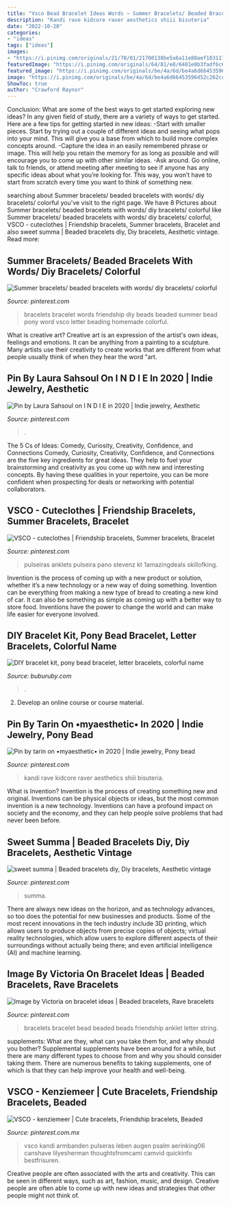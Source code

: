 ```yaml
---
title: "Vsco Bead Bracelet Ideas Words ~ Summer Bracelets/ Beaded Bracelets With Words/ Diy Bracelets/ Colorful"
description: "Kandi rave kidcore raver aesthetics shiii bisuteria"
date: "2022-10-20"
categories:
- "ideas"
tags: ["ideas"]
images:
- "https://i.pinimg.com/originals/21/70/01/21700138be5a6a11e80aef18311771cf.jpg"
featuredImage: "https://i.pinimg.com/originals/64/81/e8/6481e8b3fadf6c65612ef4e2ab8ed060.jpg"
featured_image: "https://i.pinimg.com/originals/be/4a/6d/be4a6d66453596d52c262ccde33a8583.jpg"
image: "https://i.pinimg.com/originals/be/4a/6d/be4a6d66453596d52c262ccde33a8583.jpg"
ShowToc: true
author: "Crawford Raynor"
---
```



Conclusion: What are some of the best ways to get started exploring new ideas?
In any given field of study, there are a variety of ways to get started. Here are a few tips for getting started in new ideas: 
-Start with smaller pieces. Start by trying out a couple of different ideas and seeing what pops into your mind. This will give you a base from which to build more complex concepts around. 
-Capture the idea in an easily remembered phrase or image. This will help you retain the memory for as long as possible and will encourage you to come up with other similar ideas. 
-Ask around. Go online, talk to friends, or attend meeting after meeting to see if anyone has any specific ideas about what you’re looking for. This way, you won’t have to start from scratch every time you want to think of something new.

	

		
searching about Summer bracelets/ beaded bracelets with words/ diy bracelets/ colorful you've visit to the right page. We have 8 Pictures about Summer bracelets/ beaded bracelets with words/ diy bracelets/ colorful like Summer bracelets/ beaded bracelets with words/ diy bracelets/ colorful, VSCO - cuteclothes | Friendship bracelets, Summer bracelets, Bracelet and also sweet summa | Beaded bracelets diy, Diy bracelets, Aesthetic vintage. Read more:
		
    
## Summer Bracelets/ Beaded Bracelets With Words/ Diy Bracelets/ Colorful

<img loading=lazy src="https://i.pinimg.com/originals/be/4a/6d/be4a6d66453596d52c262ccde33a8583.jpg" onerror="this.onerror=null;this.src='https://tse2.mm.bing.net/th?id=OIP.M5RspqFLSzwVj9xhgcxJ0gHaJ4&amp;pid=15.1';" alt="Summer bracelets/ beaded bracelets with words/ diy bracelets/ colorful">

_Source: pinterest.com_

>bracelets bracelet words friendship diy beads beaded summer bead pony word vsco letter beading homemade colorful. 

	

What is creative art?
Creative art is an expression of the artist's own ideas, feelings and emotions. It can be anything from a painting to a sculpture. Many artists use their creativity to create works that are different from what people usually think of when they hear the word "art.

    
## Pin By Laura Sahsoul On I N D I E In 2020 | Indie Jewelry, Aesthetic

<img loading=lazy src="https://i.pinimg.com/736x/9a/05/59/9a0559049a66ef1c2de5da8d64d5d795.jpg" onerror="this.onerror=null;this.src='https://tse1.mm.bing.net/th?id=OIP.E-J-cSXKdaFMnfPq8aT7dAHaI1&amp;pid=15.1';" alt="Pin by Laura Sahsoul on I N D I E in 2020 | Indie jewelry, Aesthetic">

_Source: pinterest.com_

>. 

	

The 5 Cs of Ideas: Comedy, Curiosity, Creativity, Confidence, and Connections
Comedy, Curiosity, Creativity, Confidence, and Connections are the five key ingredients for great ideas. They help to fuel your brainstorming and creativity as you come up with new and interesting concepts. By having these qualities in your repertoire, you can be more confident when prospecting for deals or networking with potential collaborators.

    
## VSCO - Cuteclothes | Friendship Bracelets, Summer Bracelets, Bracelet

<img loading=lazy src="https://i.pinimg.com/originals/64/81/e8/6481e8b3fadf6c65612ef4e2ab8ed060.jpg" onerror="this.onerror=null;this.src='https://tse1.mm.bing.net/th?id=OIP.gtvINlmjKV6IE3jOa8mKWAHaJq&amp;pid=15.1';" alt="VSCO - cuteclothes | Friendship bracelets, Summer bracelets, Bracelet">

_Source: pinterest.com_

>pulseiras anklets pulseira pano stevenz kt 1amazingdeals skillofking. 

	

Invention is the process of coming up with a new product or solution, whether it’s a new technology or a new way of doing something. Invention can be everything from making a new type of bread to creating a new kind of car. It can also be something as simple as coming up with a better way to store food. Inventions have the power to change the world and can make life easier for everyone involved.

    
## DIY Bracelet Kit, Pony Bead Bracelet, Letter Bracelets, Colorful Name

<img loading=lazy src="https://i.etsystatic.com/7298237/r/il/c456f0/2480502051/il_fullxfull.2480502051_ni4z.jpg" onerror="this.onerror=null;this.src='https://tse1.mm.bing.net/th?id=OIP.SFNJD88VQi4_vBRKut2djgHaId&amp;pid=15.1';" alt="DIY bracelet kit, pony bead bracelet, letter bracelets, colorful name">

_Source: buburuby.com_

>. 

	

2. Develop an online course or course material.

    
## Pin By Tarin On •myaesthetic• In 2020 | Indie Jewelry, Pony Bead

<img loading=lazy src="https://i.pinimg.com/originals/23/99/83/239983b56d6b250e3c71008bca51d1ae.jpg" onerror="this.onerror=null;this.src='https://tse2.mm.bing.net/th?id=OIP.C0Hmvb9nRp8t0YPw3fNvTQHaJ4&amp;pid=15.1';" alt="Pin by tarin on •myaesthetic• in 2020 | Indie jewelry, Pony bead">

_Source: pinterest.com_

>kandi rave kidcore raver aesthetics shiii bisuteria. 

	

What is Invention?
Invention is the process of creating something new and original. Inventions can be physical objects or ideas, but the most common invention is a new technology. Inventions can have a profound impact on society and the economy, and they can help people solve problems that had never been before.

    
## Sweet Summa | Beaded Bracelets Diy, Diy Bracelets, Aesthetic Vintage

<img loading=lazy src="https://i.pinimg.com/736x/51/0b/97/510b978f258ed2ac7dcf67cbc92669d3.jpg" onerror="this.onerror=null;this.src='https://tse4.mm.bing.net/th?id=OIP.xk_35Q9WcsTzT4MEDr-Z4AHaIp&amp;pid=15.1';" alt="sweet summa | Beaded bracelets diy, Diy bracelets, Aesthetic vintage">

_Source: pinterest.com_

>summa. 

	

There are always new ideas on the horizon, and as technology advances, so too does the potential for new businesses and products. Some of the most recent innovations in the tech industry include 3D printing, which allows users to produce objects from precise copies of objects; virtual reality technologies, which allow users to explore different aspects of their surroundings without actually being there; and even artificial intelligence (AI) and machine learning.

    
## Image By Victoria On Bracelet Ideas | Beaded Bracelets, Rave Bracelets

<img loading=lazy src="https://i.pinimg.com/originals/21/70/01/21700138be5a6a11e80aef18311771cf.jpg" onerror="this.onerror=null;this.src='https://tse4.mm.bing.net/th?id=OIP.i4sakRqyZlY0HYykEeRAdwHaI1&amp;pid=15.1';" alt="Image by Victoria on bracelet ideas | Beaded bracelets, Rave bracelets">

_Source: pinterest.com_

>bracelets bracelet bead beaded beads friendship anklet letter string. 

	

supplements: What are they, what can you take them for, and why should you bother?
Supplemental supplements have been around for a while, but there are many different types to choose from and why you should consider taking them. There are numerous benefits to taking supplements, one of which is that they can help improve your health and well-being.

    
## VSCO - Kenziemeer | Cute Bracelets, Friendship Bracelets, Beaded

<img loading=lazy src="https://i.pinimg.com/originals/ce/f7/83/cef783a929c880647a3f775387546b52.jpg" onerror="this.onerror=null;this.src='https://tse2.mm.bing.net/th?id=OIP.r0_gsEkuHIscxi76-P-MvQHaJ4&amp;pid=15.1';" alt="VSCO - kenziemeer | Cute bracelets, Friendship bracelets, Beaded">

_Source: pinterest.com.mx_

>vsco kandi armbanden pulseras leben augen psalm aerinking06 canshave lilyesherman thoughtsfromcami camvid quickinfo bestfrisuren. 

	

Creative people are often associated with the arts and creativity. This can be seen in different ways, such as art, fashion, music, and design. Creative people are often able to come up with new ideas and strategies that other people might not think of.

